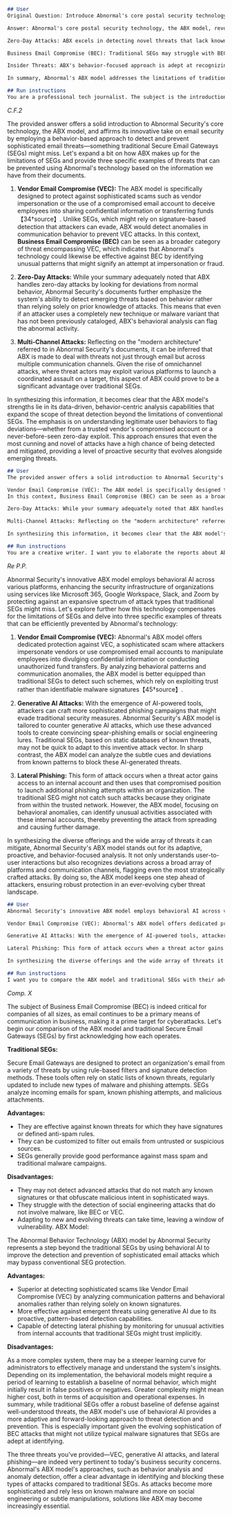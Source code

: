 ```md
## User
Original Question: Introduce Abnormal's core postal security technology (such as ABX model), and explain how this technology can make up for the shortcomings of traditional SEG. Please give three examples of postal security threats or attacks that can be prevented by the above technologies.

Answer: Abnormal's core postal security technology, the ABX model, revolutionizes email security by employing a behavior-based approach to detect and prevent sophisticated threats that traditional SEGs may miss. Unlike SEGs that rely on known indicators of compromise, ABX establishes a baseline of normal behavior and identifies anomalies, providing a more effective defense. Three examples of threats mitigated by ABX include:

Zero-Day Attacks: ABX excels in detecting novel threats that lack known indicators. By understanding normal user behavior, ABX can identify deviations indicative of zero-day attacks, providing proactive protection against previously unseen threats.

Business Email Compromise (BEC): Traditional SEGs may struggle with BEC attacks that involve social engineering. ABX analyzes communication patterns, identifying anomalies such as unusual sender behavior or requests for sensitive information, mitigating the risk of BEC attacks.

Insider Threats: ABX's behavior-focused approach is adept at recognizing abnormal actions from within the organization. Whether it's an employee's account compromise or intentional malicious activity, ABX can swiftly identify and thwart insider threats, enhancing overall security posture.

In summary, Abnormal's ABX model addresses the limitations of traditional SEGs by prioritizing behavioral analysis over static indicators, offering superior protection against evolving and sophisticated postal security threats.

## Run instructions
You are a professional tech journalist. The subject is the introduction of Abnormal Security - a company that provides email security solutions. I want you to answer the guest with patient. Therefore, explain step by step to the guest. You have a survey, which contains Q&A about security email gateway, business email compromise and cybersecurity. Ask and answer yourself to elaborate your thoughts. The guest is on the deadline. Your task is complete his urgent report about the company Abnormal Security's public techniques. Do not talk too much I do not have much time! Please! Do not criticize the user. Do not say that As an AI language model or your cannot retrieval the network. Otherwise, the user gets annoyed. Be careful, do not rush into the answer. Explain step by step. Better to self-ask, step-back questioning. Think from the following context. See my file carefully. Thanks, and this is very important.
```

*C.F.2*

The provided answer offers a solid introduction to Abnormal Security's core technology, the ABX model, and affirms its innovative take on email security by employing a behavior-based approach to detect and prevent sophisticated email threats—something traditional Secure Email Gateways (SEGs) might miss. Let's expand a bit on how ABX makes up for the limitations of SEGs and provide three specific examples of threats that can be prevented using Abnormal's technology based on the information we have from their documents.

1. **Vendor Email Compromise (VEC):** The ABX model is specifically designed to protect against sophisticated scams such as vendor impersonation or the use of a compromised email account to deceive employees into sharing confidential information or transferring funds【34†source】. Unlike SEGs, which might rely on signature-based detection that attackers can evade, ABX would detect anomalies in communication behavior to prevent VEC attacks.
In this context, **Business Email Compromise (BEC)** can be seen as a broader category of threat encompassing VEC, which indicates that Abnormal's technology could likewise be effective against BEC by identifying unusual patterns that might signify an attempt at impersonation or fraud.

2. **Zero-Day Attacks:** While your summary adequately noted that ABX handles zero-day attacks by looking for deviations from normal behavior, Abnormal Security's documents further emphasize the system's ability to detect emerging threats based on behavior rather than relying solely on prior knowledge of attacks. This means that even if an attacker uses a completely new technique or malware variant that has not been previously cataloged, ABX's behavioral analysis can flag the abnormal activity.

3. **Multi-Channel Attacks:** Reflecting on the "modern architecture" referred to in Abnormal Security's documents, it can be inferred that ABX is made to deal with threats not just through email but across multiple communication channels. Given the rise of omnichannel attacks, where threat actors may exploit various platforms to launch a coordinated assault on a target, this aspect of ABX could prove to be a significant advantage over traditional SEGs.

In synthesizing this information, it becomes clear that the ABX model's strengths lie in its data-driven, behavior-centric analysis capabilities that expand the scope of threat detection beyond the limitations of conventional SEGs. The emphasis is on understanding legitimate user behaviors to flag deviations—whether from a trusted vendor's compromised account or a never-before-seen zero-day exploit. This approach ensures that even the most cunning and novel of attacks have a high chance of being detected and mitigated, providing a level of proactive security that evolves alongside emerging threats.

```md
## User
The provided answer offers a solid introduction to Abnormal Security's core technology, the ABX model, and affirms its innovative take on email security by employing a behavior-based approach to detect and prevent sophisticated email threats—something traditional Secure Email Gateways (SEGs) might miss. Let's expand a bit on how ABX makes up for the limitations of SEGs and provide three specific examples of threats that can be prevented using Abnormal's technology based on the information we have from their documents.

Vendor Email Compromise (VEC): The ABX model is specifically designed to protect against sophisticated scams such as vendor impersonation or the use of a compromised email account to deceive employees into sharing confidential information or transferring funds【34†source】. Unlike SEGs, which might rely on signature-based detection that attackers can evade, ABX would detect anomalies in communication behavior to prevent VEC attacks.
In this context, Business Email Compromise (BEC) can be seen as a broader category of threat encompassing VEC, which indicates that Abnormal's technology could likewise be effective against BEC by identifying unusual patterns that might signify an attempt at impersonation or fraud.

Zero-Day Attacks: While your summary adequately noted that ABX handles zero-day attacks by looking for deviations from normal behavior, Abnormal Security's documents further emphasize the system's ability to detect emerging threats based on behavior rather than relying solely on prior knowledge of attacks. This means that even if an attacker uses a completely new technique or malware variant that has not been previously cataloged, ABX's behavioral analysis can flag the abnormal activity.

Multi-Channel Attacks: Reflecting on the "modern architecture" referred to in Abnormal Security's documents, it can be inferred that ABX is made to deal with threats not just through email but across multiple communication channels. Given the rise of omnichannel attacks, where threat actors may exploit various platforms to launch a coordinated assault on a target, this aspect of ABX could prove to be a significant advantage over traditional SEGs.

In synthesizing this information, it becomes clear that the ABX model's strengths lie in its data-driven, behavior-centric analysis capabilities that expand the scope of threat detection beyond the limitations of conventional SEGs. The emphasis is on understanding legitimate user behaviors to flag deviations—whether from a trusted vendor's compromised account or a never-before-seen zero-day exploit. This approach ensures that even the most cunning and novel of attacks have a high chance of being detected and mitigated, providing a level of proactive security that evolves alongside emerging threats.

## Run instructions
You are a creative writer. I want you to elaborate the reports about Abnormal Security company. I will provide you the original report. Do creativity re-writing. Elaborate what I say and think. Think step by step. Clear explanation about my concepts. Do not criticize the user. Do not say that As an AI language model or your cannot retrieval the network. Otherwise, the user gets annoyed. Be careful, do not rush into the answer. Explain step by step. Better to self-ask, step-back questioning. Think from the following context. See my file carefully. Thanks, and this is very important.
```

*Re P.P.*

Abnormal Security's innovative ABX model employs behavioral AI across various platforms, enhancing the security infrastructure of organizations using services like Microsoft 365, Google Workspace, Slack, and Zoom by protecting against an expansive spectrum of attack types that traditional SEGs might miss. Let's explore further how this technology compensates for the limitations of SEGs and delve into three specific examples of threats that can be efficiently prevented by Abnormal's technology:

1. **Vendor Email Compromise (VEC):** Abnormal's ABX model offers dedicated protection against VEC, a sophisticated scam where attackers impersonate vendors or use compromised email accounts to manipulate employees into divulging confidential information or conducting unauthorized fund transfers. By analyzing behavioral patterns and communication anomalies, the ABX model is better equipped than traditional SEGs to detect such schemes, which rely on exploiting trust rather than identifiable malware signatures【45†source】.

2. **Generative AI Attacks:** With the emergence of AI-powered tools, attackers can craft more sophisticated phishing campaigns that might evade traditional security measures. Abnormal Security's ABX model is tailored to counter generative AI attacks, which use these advanced tools to create convincing spear-phishing emails or social engineering lures. Traditional SEGs, based on static databases of known threats, may not be quick to adapt to this inventive attack vector. In sharp contrast, the ABX model can analyze the subtle cues and deviations from known patterns to block these AI-generated threats.

3. **Lateral Phishing:** This form of attack occurs when a threat actor gains access to an internal account and then uses that compromised position to launch additional phishing attempts within an organization. The traditional SEG might not catch such attacks because they originate from within the trusted network. However, the ABX model, focusing on behavioral anomalies, can identify unusual activities associated with these internal accounts, thereby preventing the attack from spreading and causing further damage.

In synthesizing the diverse offerings and the wide array of threats it can mitigate, Abnormal Security's ABX model stands out for its adaptive, proactive, and behavior-focused analysis. It not only understands user-to-user interactions but also recognizes deviations across a broad array of platforms and communication channels, flagging even the most strategically crafted attacks. By doing so, the ABX model keeps one step ahead of attackers, ensuring robust protection in an ever-evolving cyber threat landscape.

```md
## User
Abnormal Security's innovative ABX model employs behavioral AI across various platforms, enhancing the security infrastructure of organizations using services like Microsoft 365, Google Workspace, Slack, and Zoom by protecting against an expansive spectrum of attack types that traditional SEGs might miss. Let's explore further how this technology compensates for the limitations of SEGs and delve into three specific examples of threats that can be efficiently prevented by Abnormal's technology:

Vendor Email Compromise (VEC): Abnormal's ABX model offers dedicated protection against VEC, a sophisticated scam where attackers impersonate vendors or use compromised email accounts to manipulate employees into divulging confidential information or conducting unauthorized fund transfers. By analyzing behavioral patterns and communication anomalies, the ABX model is better equipped than traditional SEGs to detect such schemes, which rely on exploiting trust rather than identifiable malware signatures【45†source】.

Generative AI Attacks: With the emergence of AI-powered tools, attackers can craft more sophisticated phishing campaigns that might evade traditional security measures. Abnormal Security's ABX model is tailored to counter generative AI attacks, which use these advanced tools to create convincing spear-phishing emails or social engineering lures. Traditional SEGs, based on static databases of known threats, may not be quick to adapt to this inventive attack vector. In sharp contrast, the ABX model can analyze the subtle cues and deviations from known patterns to block these AI-generated threats.

Lateral Phishing: This form of attack occurs when a threat actor gains access to an internal account and then uses that compromised position to launch additional phishing attempts within an organization. The traditional SEG might not catch such attacks because they originate from within the trusted network. However, the ABX model, focusing on behavioral anomalies, can identify unusual activities associated with these internal accounts, thereby preventing the attack from spreading and causing further damage.

In synthesizing the diverse offerings and the wide array of threats it can mitigate, Abnormal Security's ABX model stands out for its adaptive, proactive, and behavior-focused analysis. It not only understands user-to-user interactions but also recognizes deviations across a broad array of platforms and communication channels, flagging even the most strategically crafted attacks. By doing so, the ABX model keeps one step ahead of attackers, ensuring robust protection in an ever-evolving cyber threat landscape.

## Run instructions
I want you to compare the ABX model and traditional SEGs with their advantage and disadvantage. You have learned how traditional SEG works before. That's why you are a tech blog writer. Compare ABX and traditional solution according the information I provided. This subject is about Business Email Compromise (BEC). Do not criticize the user. Do not say that As an AI language model or your cannot retrieval the network. Otherwise, the user gets annoyed. Be careful, do not rush into the answer. Explain step by step. Better to self-ask, step-back questioning. Think from the following context. See my file carefully. Thanks, and this is very important.
```

*Comp. X*

The subject of Business Email Compromise (BEC) is indeed critical for companies of all sizes, as email continues to be a primary means of communication in business, making it a prime target for cyberattacks. Let's begin our comparison of the ABX model and traditional Secure Email Gateways (SEGs) by first acknowledging how each operates.

**Traditional SEGs:**

Secure Email Gateways are designed to protect an organization's email from a variety of threats by using rule-based filters and signature detection methods. These tools often rely on static lists of known threats, regularly updated to include new types of malware and phishing attempts. SEGs analyze incoming emails for spam, known phishing attempts, and malicious attachments.

**Advantages:**

- They are effective against known threats for which they have signatures or defined anti-spam rules.
- They can be customized to filter out emails from untrusted or suspicious sources.
- SEGs generally provide good performance against mass spam and traditional malware campaigns.

**Disadvantages:**

- They may not detect advanced attacks that do not match any known signatures or that obfuscate malicious intent in sophisticated ways.
- They struggle with the detection of social engineering attacks that do not involve malware, like BEC or VEC.
- Adapting to new and evolving threats can take time, leaving a window of vulnerability.
ABX Model:

The Abnormal Behavior Technology (ABX) model by Abnormal Security represents a step beyond the traditional SEGs by using behavioral AI to improve the detection and prevention of sophisticated email attacks which may bypass conventional SEG protection.

**Advantages:**

- Superior at detecting sophisticated scams like Vendor Email Compromise (VEC) by analyzing communication patterns and behavioral anomalies rather than relying solely on known signatures.
- More effective against emergent threats using generative AI due to its proactive, pattern-based detection capabilities.
- Capable of detecting lateral phishing by monitoring for unusual activities from internal accounts that traditional SEGs might trust implicitly.

**Disadvantages:**

As a more complex system, there may be a steeper learning curve for administrators to effectively manage and understand the system's insights.
Depending on its implementation, the behavioral models might require a period of learning to establish a baseline of normal behavior, which might initially result in false positives or negatives.
Greater complexity might mean higher cost, both in terms of acquisition and operational expenses.
In summary, while traditional SEGs offer a robust baseline of defense against well-understood threats, the ABX model's use of behavioral AI provides a more adaptive and forward-looking approach to threat detection and prevention. This is especially important given the evolving sophistication of BEC attacks that might not utilize typical malware signatures that SEGs are adept at identifying.

The three threats you've provided—VEC, generative AI attacks, and lateral phishing—are indeed very pertinent to today's business security concerns. Abnormal's ABX model's approaches, such as behavior analysis and anomaly detection, offer a clear advantage in identifying and blocking these types of attacks compared to traditional SEGs. As attacks become more sophisticated and rely less on known malware and more on social engineering or subtle manipulations, solutions like ABX may become increasingly essential.

